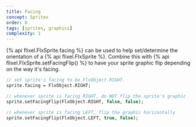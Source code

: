 ```yaml
---
title: Facing
concept: Sprites
order: 6
tags: [sprites, graphics]
complexity: 1
---
```

{% api flixel.FlxSprite.facing %} can be used to help set/determine the orientation of a {% api flixel.FlxSprite %}. Combine this with {% api flixel.FlxSprite.setFacingFlip() %} to have your sprite graphic flip depending on the way it's facing.

```haxe
// set sprite's facing to be FlxObject.RIGHT.
sprite.facing = FlxObject.RIGHT;

// whenever sprite is facing RIGHT, do NOT flip the sprite's graphic
sprite.setFacingFlip(FlxObject.RIGHT, false, false);

// whenever sprite is facing LEFT, flip the graphic horizontally
sprite.setFacingFlip(FlxObject.LEFT, true, false);
```
